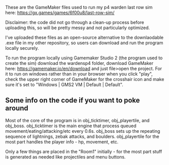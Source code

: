These are the GameMaker files used to run my p4 warden last row sim here: https://gx.games/games/6f00u8/last-row-sim/

Disclaimer: the code did not go through a clean-up process before uploading this, so will be pretty messy and not particularly optimized. 

I've uploaded these files as an open-source alternative to the downlaodable .exe file in my other repository, so users can download and run the program locally securely.

To run the program locally using Gamemaker Studio 2 (the program used to create the sim) download the wardensp4 folder, download GameMaker here: https://gamemaker.io/en/download and just file>open the project. 
For it to run on windows rather than in your browser when you click "play", check the upper right corner of GameMaker for the crosshair icon and make sure it's set to "Windows | GMS2 VM | Default | Default". 

## Some info on the code if you want to poke around

Most of the core of the program is in obj_ticktimer, obj_playertile, and obj_boss. 
obj_ticktimer is the main engine that process queued movement/eating/attacking/etc every 0.6s. 
obj_boss sets up the repeating sequence of lightnings, zebak attacks, and boulders. 
obj_playertile for the most part handles the player info - hp, movement, etc. 

Only a few things are placed in the "Room1" initially - for the most part stuff is generated as needed like projectiles and menu buttons. 
